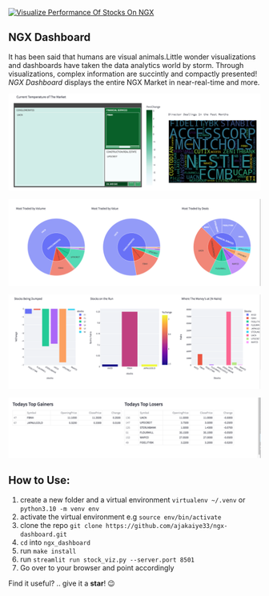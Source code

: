 [![Visualize Performance Of Stocks On NGX](https://github.com/ajakaiye33/ngx-dashboard/actions/workflows/main.yml/badge.svg)](https://github.com/ajakaiye33/ngx-dashboard/actions/workflows/main.yml)

## NGX Dashboard

It has been said that humans are visual animals.Little wonder visualizations and dashboards 
have taken the data analytics world by storm. Through visualizations,
complex information are succintly and compactly presented!
*NGX Dashboard* displays the entire NGX Market in near-real-time and more.


![](./image/temp.png)

![](./image/burst.png)

![](./image/bar.png)

![](./image/gainlose.png)


## How to Use:

1. create a new folder and a virtual environment `virtualenv ~/.venv` or `python3.10 -m venv env`
2. activate the virtual environment e.g `source env/bin/activate`
3. clone the repo `git clone https://github.com/ajakaiye33/ngx-dashboard.git`
4. `cd` into `ngx_dashboard`
5. run `make install`
6. run `streamlit run stock_viz.py --server.port 8501`
7. Go over to your browser and point accordingly

Find it useful? .. give it a **star**! :wink: